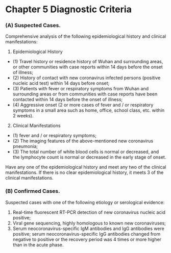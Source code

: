 # Chapter 5 Diagnostic Criteria

### (A) Suspected Cases.
Comprehensive analysis of the following epidemiological history and clinical manifestations:

1. Epidemiological History
* (1) Travel history or residence history of Wuhan and surrounding areas, or other communities with case reports within 14 days before the onset of illness;
* (2) History of contact with new coronavirus infected persons (positive nucleic acid test) within 14 days before onset;
* (3) Patients with fever or respiratory symptoms from Wuhan and surrounding areas or from communities with case reports have been contacted within 14 days before the onset of illness;
* (4) Aggressive onset (2 or more cases of fever and / or respiratory symptoms in a small area such as home, office, school class, etc. within 2 weeks).

2. Clinical Manifestations
* (1) fever and / or respiratory symptoms;
* (2) The imaging features of the above-mentioned new coronavirus pneumonia;
* (3) The total number of white blood cells is normal or decreased, and the lymphocyte count is normal or decreased in the early stage of onset.

Have any one of the epidemiological history and meet any two of the clinical manifestations. If there is no clear epidemiological history, it meets 3 of the clinical manifestations.

### (B) Confirmed Cases.
Suspected cases with one of the following etiology or serological evidence:
1. Real-time fluorescent RT-PCR detection of new coronavirus nucleic acid positive;
2. Viral gene sequencing, highly homologous to known new coronaviruses;
3. Serum neocoronavirus-specific IgM antibodies and IgG antibodies were positive; serum neocoronavirus-specific IgG antibodies changed from negative to positive or the recovery period was 4 times or more higher than in the acute phase.

